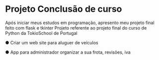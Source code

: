 <h1> Projeto Conclusão de curso</h1>

Após iniciar meus estudos em programação, apresento meu projeto final feito com flask e tkinter
Projeto referente ao projeto final do curso de Python da TokioSchool de Portugal

● Criar um web site para aluguer de veículos

● App para administrador organizar a sua frota, revisões, iva


